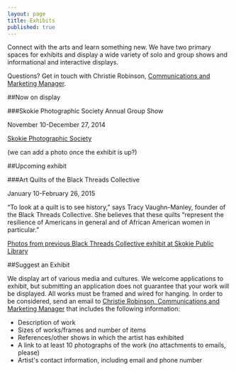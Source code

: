 ```yaml
---
layout: page
title: Exhibits
published: true
---
```


Connect with the arts and learn something new. We have two primary spaces for exhibits and display a wide variety of solo and group shows and informational and interactive displays.

Questions? Get in touch with Christie Robinson, [Communications and Marketing Manager](crobinson@skokielibrary.info).

##Now on display

###Skokie Photographic Society Annual Group Show

November 10-December 27, 2014

[Skokie Photographic Society](http://www.skokiephotosociety.org/)

(we can add a photo once the exhibit is up?)

##Upcoming exhibit

###Art Quilts of the Black Threads Collective

January 10-February 26, 2015

“To look at a quilt is to see history,” says Tracy Vaughn-Manley, founder of the Black Threads Collective. She believes that these quilts “represent the resilience of Americans in general and of African American women in particular.”

[Photos from previous Black Threads Collective exhibit at Skokie Public Library](https://www.flickr.com/photos/skokiepl/sets/72157605946886715/)

##Suggest an Exhibit

We display art of various media and cultures. We welcome applications to exhibit, but submitting an application does not guarantee that your work will be displayed. All works must be framed and wired for hanging. In order to be considered, send an email to [Christie Robinson, Communications and Marketing Manager](crobinson@skokielibrary.info) that includes the following information:

- Description of work
- Sizes of works/frames and number of items
- References/other shows in which the artist has exhibited
- A link to at least 10 photographs of the work (no attachments to emails, please)
- Artist's contact information, including email and phone number